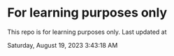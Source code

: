 # For learning purposes only
This repo is for learning purposes only.
Last updated at

Saturday, August 19, 2023 3:43:18 AM

